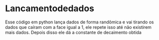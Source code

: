 # Lancamentodedados
Esse código em python lança dados de forma randômica e vai tirando os dados que caíram com a face igual a 1, ele repete isso até não existirem mais dados. Depois disso ele dá a constante de decaimento obtida
